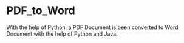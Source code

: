 # PDF_to_Word
With the help of Python, a PDF Document is been converted to Word Document with the help of Python and Java.
